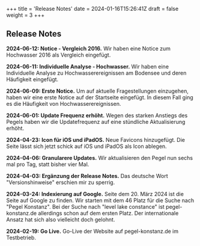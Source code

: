 +++
title = 'Release Notes'
date = 2024-01-16T15:26:41Z
draft = false
weight = 3
+++

## Release Notes

**2024-06-12: Notice - Vergleich 2016.**
Wir haben eine Notice zum Hochwasser 2016 als Vergleich eingefügt.

**2024-06-11: Individuelle Analyse - Hochwasser.**
Wir haben eine Individuelle Analyse zu Hochwasserereignissen am Bodensee und deren Häufigkeit eingefügt.

**2024-06-09: Erste Notice.**
Um auf aktuelle Fragestellungen einzugehen, haben wir eine erste Notice auf der Startseite eingefügt. In diesem Fall ging es die Häufigkeit von Hochwasserereignissen.

**2024-06-01: Update Frequenz erhöht.**
Wegen des starken Anstiegs des Pegels haben wir die Updatefrequenz auf eine stündliche Aktualisierung erhöht.

**2024-04-23: Icon für iOS und iPadOS.**
Neue Favicons hinzugefügt. Die Seite lässt sich jetzt schick auf iOS und iPadOS als Icon ablegen.

**2024-04-06: Granularere Updates.**
Wir aktualisieren den Pegel nun sechs mal pro Tag, statt bisher vier Mal.

**2024-04-03: Ergänzung der Release Notes.**
Das deutsche Wort "Versionshinweise" erschien mir zu sperrig.

**2024-03-24: Indexierung auf Google.**
Seite dem 20. März 2024 ist die Seite auf Google zu finden. Wir starten mit dem 46 Platz für die Suche nach "Pegel Konstanz". Bei der Suche nach "level lake constance" ist pegel-konstanz.de allerdings schon auf dem ersten Platz. Der internationale Ansatz hat sich also vielleicht doch gelohnt.

**2024-02-19: Go Live.**
Go-Live der Website auf pegel-konstanz.de im Testbetrieb.
